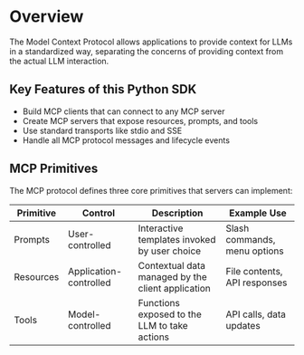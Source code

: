 # Overview

The Model Context Protocol allows applications to provide context for LLMs in a standardized way, separating the concerns of providing context from the actual LLM interaction.

## Key Features of this Python SDK

* Build MCP clients that can connect to any MCP server
* Create MCP servers that expose resources, prompts, and tools
* Use standard transports like stdio and SSE
* Handle all MCP protocol messages and lifecycle events

## MCP Primitives

The MCP protocol defines three core primitives that servers can implement:

| **Primitive** | **Control** | **Description** | **Example Use** |
| --- | --- | --- | --- |
| Prompts | User-controlled | Interactive templates invoked by user choice | Slash commands, menu options |
| Resources | Application-controlled | Contextual data managed by the client application | File contents, API responses |
| Tools | Model-controlled | Functions exposed to the LLM to take actions | API calls, data updates |